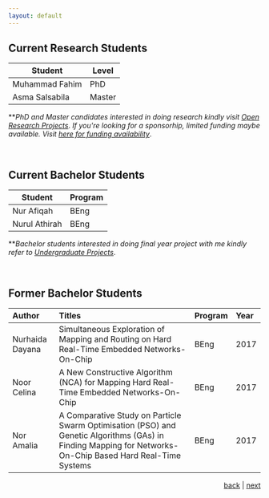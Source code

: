 ```yaml
---
layout: default
---
```


## Current Research Students

| Student |  Level |
| ---- | --- |
| Muhammad Fahim | PhD |
| Asma Salsabila | Master |

**_PhD and Master candidates interested in doing research kindly visit_ [_Open Research Projects_](research). _If you're looking for a sponsorhip, limited funding maybe available. Visit_ [_here for funding availability_](news).

<br>

## Current Bachelor Students

| Student | Program  |
| ---- | --- |
| Nur Afiqah | BEng  |
| Nurul Athirah | BEng  |

**_Bachelor students interested in doing final year project with me kindly refer to_ [_Undergraduate Projects_](project).

<br>

## Former Bachelor Students

| Author           | Titles            | Program | Year |
|:-----------------|:------------------|:------------------|:------------------|
| Nurhaida Dayana  | Simultaneous Exploration of Mapping and Routing on Hard Real-Time Embedded Networks-On-Chip | BEng  | 2017 |
| Noor Celina      | A New Constructive Algorithm (NCA) for Mapping Hard Real-Time Embedded Networks-On-Chip | BEng  | 2017 |
| Nor Amalia       | A Comparative Study on Particle Swarm Optimisation (PSO) and Genetic Algorithms (GAs) in Finding Mapping for Networks-On-Chip Based Hard Real-Time Systems  | BEng  | 2017 |

<p style="text-align: right;">
<a href="publication">back</a> | <a href="teaching">next</a> 
</p>